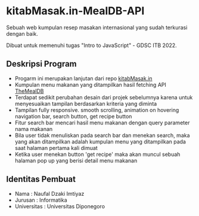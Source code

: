 # kitabMasak.in-MealDB-API
Sebuah web kumpulan resep masakan internasional yang sudah terkurasi dengan baik.

Dibuat untuk memenuhi tugas "Intro to JavaScript" - GDSC ITB 2022.

## Deskripsi Program
- Progarm ini merupakan lanjutan dari repo [kitabMasak.in](https://github.com/naufaldzakiim/kitabMasak.in)
- Kumpulan menu makanan yang ditampilkan hasil fetching API [TheMealDB](https://www.themealdb.com/api.php)
- Terdapat sedikit perubahan desain dari projek sebelumnya karena untuk menyesuaikan tampilan berdasarkan kriteria yang diminta
- Tampilan fully responsive. smooth scrolling, animation on hovering navigation bar, search button, get recipe button
- Fitur search bar mencari hasil menu makanan dengan query parameter nama makanan
- Bila user tidak menuliskan pada search bar dan menekan search, maka yang akan ditampilkan adalah kumpulan menu yang ditampilkan pada saat halaman pertama kali dimuat
- Ketika user menekan button 'get recipe' maka akan muncul sebuah halaman pop up yang berisi detail menu makanan

## Identitas Pembuat
- Nama : Naufal Dzaki Imtiyaz
- Jurusan : Informatika
- Universitas : Universitas Diponegoro
